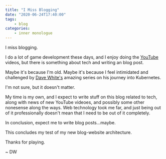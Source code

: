```yaml
---
title: "I Miss Blogging"
date: "2020-06-24T17:40:00"
tags:
    - blog
categories:
    - inner monologue
---
```


[1]: https://youtube.com/davidwesst
[2]: https://westerndevs.com/kubernetes/kubernetes-my-journey/

I miss blogging. 

I do a lot of game development these days, and I enjoy doing the [YouTube][1] videos, but there is something about tech and writing an blog post.

Maybe it's because I'm old. Maybe it's because I feel intimidated and challenged by [Dave White's][2] amazing series on his journey into Kubernetes. 

I'm not sure, but it doesn't matter. 

My time is my own, and I expect to write stuff on this blog related to tech, along with news of new YouTube videoes, and possibly some other nonesense along the ways. Web technology took me far, and just being out of it professionally doesn't mean that I need to be out of it completely.

In conclusion, expect me to write blog posts...maybe.

This concludes my test of my new blog-website architecture.

Thanks for playing.

~ DW